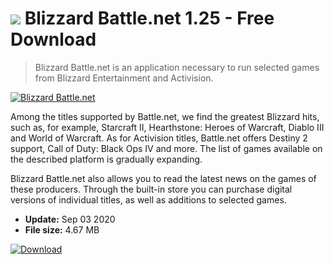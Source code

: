 # ![](https://cdn.softexe.net/static/icon/3/blizzard-battle.net-9129.png) Blizzard Battle.net 1.25 - Free Download

> Blizzard Battle.net is an application necessary to run selected games from Blizzard Entertainment and Activision.

[![Blizzard Battle.net](https://gallery.dpcdn.pl/imgc/Tools/88832/g_-_420x350_1.5_-_x9a17ccf7-9580-4549-b65e-5728836df2d0.jpg)](https://softexe.net/win/hobbies-lifestyle/other/blizzard-battle.net:apba.html)

Among the titles supported by Battle.net, we find the greatest Blizzard hits, such as, for example, Starcraft II, Hearthstone: Heroes of Warcraft, Diablo III and World of Warcraft. As for Activision titles, Battle.net offers Destiny 2 support, Call of Duty: Black Ops IV and more. The list of games available on the described platform is gradually expanding.
 
 Blizzard Battle.net also allows you to read the latest news on the games of these producers. Through the built-in store you can purchase digital versions of individual titles, as well as additions to selected games.


- **Update:** Sep 03 2020
- **File size:** 4.67 MB

[![Download](https://cdn.softexe.net/static/img/download.png)](https://softexe.net/win/hobbies-lifestyle/other/blizzard-battle.net:apba.html)

